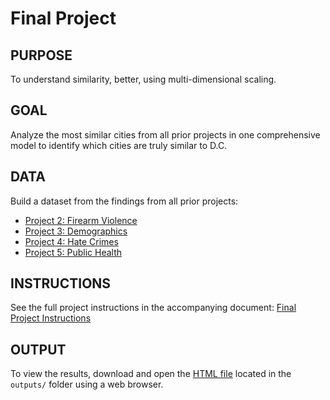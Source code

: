 # Final Project

## PURPOSE 
To understand similarity, better, using multi-dimensional scaling.

## GOAL
Analyze the most similar cities from all prior projects in one comprehensive model to identify which cities are truly similar to D.C.

## DATA
Build a dataset from the findings from all prior projects:
- [Project 2: Firearm Violence](../Project%202/instructions/Project2_Instructions.pdf)
- [Project 3: Demographics](../Project%203/instructions/Project3_Instructions.pdf)
- [Project 4: Hate Crimes](../Project%204/instructions/Project4_Instructions.pdf)
- [Project 5: Public Health](../Project%205/instructions/Project5_Instructions.pdf)

## INSTRUCTIONS
See the full project instructions in the accompanying document: [Final Project Instructions](instructions/FinalProject_Instructions.pdf)

## OUTPUT
To view the results, download and open the [HTML file](outputs/FinalProject.html) located in the `outputs/` folder using a web browser.
